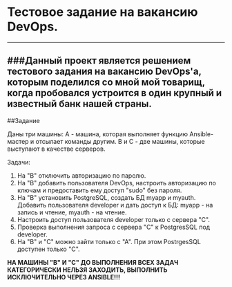 # Тестовое задание на вакансию DevOps.
----
###Данный проект является решением тестового задания на вакансию DevOps'а, которым поделился со мной мой товарищ, когда пробовался устроится в один крупный и известный банк нашей страны.
----
##Задание 

Даны три машины: 
  А - машина, которая выполняет функцию Ansible-мастер и отсылает команды другим.
  В и С - две машины, которые выступают в качестве серверов.

Задачи:
1. На "В" отключить авторизацию по паролю.
2. На "В" добавить пользователя DevOps, настроить авторизацию по ключам и предоставить ему доступ "sudo" без пароля.
3. На "В" установить PostgreSQL, создать БД myapp и myauth. Добавить пользователя developer и дать доступ к БД: myapp - на запись и чтение, myauth - на чтение.
4. Настроить доступ пользователя developer только с сервера "С".
5. Проверка выполнения запроса с сервера "С" к PostgresSQL под developer.
6. На "В" и "С" можно зайти только с "А". При этом PostrgesSQL доступен только "С".

<b>НА МАШИНЫ "В" И "С" ДО ВЫПОЛНЕНИЯ ВСЕХ ЗАДАЧ КАТЕГОРИЧЕСКИ НЕЛЬЗЯ ЗАХОДИТЬ, ВЫПОЛНИТЬ ИСКЛЮЧИТЕЛЬНО ЧЕРЕЗ ANSIBLE!!!
